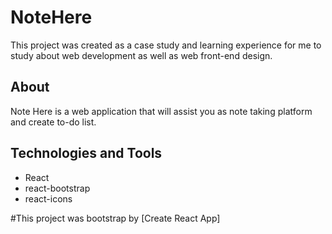 # NoteHere

This project was created as a case study and learning experience for me to study about
web development as well as web front-end design.

## About

Note Here is a web application that will assist you as note taking platform and
create to-do list.

## Technologies and Tools

- React
- react-bootstrap
- react-icons

#This project was bootstrap by [Create React App]
